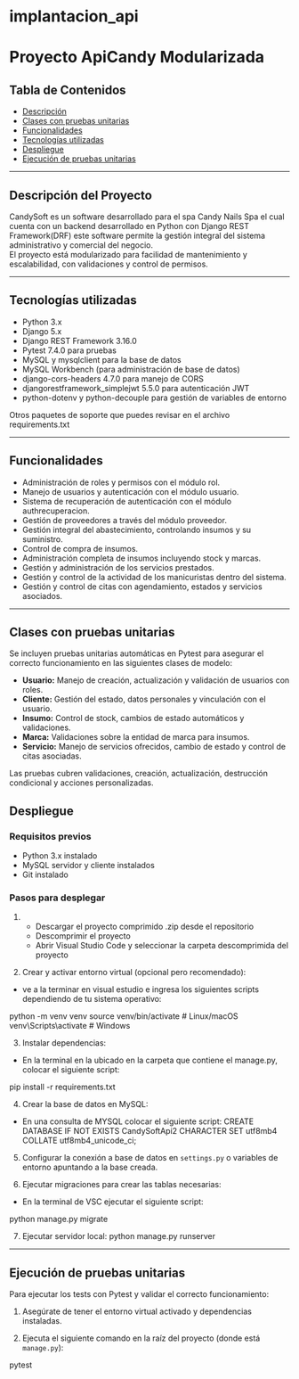 # implantacion_api

# Proyecto ApiCandy Modularizada

## Tabla de Contenidos
- [Descripción](#descripción)
- [Clases con pruebas unitarias](#clases-con-pruebas-unitarias)
- [Funcionalidades](#funcionalidades)
- [Tecnologías utilizadas](#tecnologías-utilizadas)
- [Despliegue](#despliegue)
- [Ejecución de pruebas unitarias](#ejecución-de-pruebas-unitarias)


---

## Descripción del Proyecto

CandySoft es un software desarrollado para el spa Candy Nails Spa el cual cuenta con un backend desarrollado en Python con Django REST Framework(DRF) este software permite la gestión integral del sistema administrativo y comercial del negocio.  
El proyecto está modularizado para facilidad de mantenimiento y escalabilidad, con validaciones y control de permisos.

---

## Tecnologías utilizadas

- Python 3.x
- Django 5.x
- Django REST Framework 3.16.0
- Pytest 7.4.0 para pruebas
- MySQL y mysqlclient para la base de datos
- MySQL Workbench (para administración de base de datos)
- django-cors-headers 4.7.0 para manejo de CORS 
- djangorestframework_simplejwt 5.5.0 para autenticación JWT
- python-dotenv y python-decouple para gestión de variables de entorno

Otros paquetes de soporte que puedes revisar en el archivo requirements.txt

---

## Funcionalidades

- Administración de roles y permisos con el módulo rol.
- Manejo de usuarios y autenticación con el módulo usuario.
- Sistema de recuperación de autenticación con el módulo authrecuperacion.
- Gestión de proveedores a través del módulo proveedor.
- Gestión integral del abastecimiento, controlando insumos y su suministro.
- Control de compra de insumos.
- Administración completa de insumos incluyendo stock y marcas.
- Gestión y administración de los servicios prestados.
- Gestión y control de la actividad de los manicuristas dentro del sistema.
- Gestión y control de citas con agendamiento, estados y servicios asociados.

---

## Clases con pruebas unitarias

Se incluyen pruebas unitarias automáticas en Pytest para asegurar el correcto funcionamiento en las siguientes clases de modelo:

- **Usuario:** Manejo de creación, actualización y validación de usuarios con roles.
- **Cliente:** Gestión del estado, datos personales y vinculación con el usuario.
- **Insumo:** Control de stock, cambios de estado automáticos y validaciones.
- **Marca:** Validaciones sobre la entidad de marca para insumos.
- **Servicio:** Manejo de servicios ofrecidos, cambio de estado y control de citas asociadas.

Las pruebas cubren validaciones, creación, actualización, destrucción condicional y acciones personalizadas.

## Despliegue

### Requisitos previos

- Python 3.x instalado
- MySQL servidor y cliente instalados
- Git instalado

### Pasos para desplegar

1. - Descargar el proyecto comprimido .zip desde el repositorio
   - Descomprimir el proyecto
   - Abrir Visual Studio Code y seleccionar la carpeta descomprimida del proyecto


2. Crear y activar entorno virtual (opcional pero recomendado):
- ve a la terminar en visual estudio e ingresa los siguientes scripts dependiendo de tu sistema operativo: 

python -m venv venv
source venv/bin/activate # Linux/macOS
venv\Scripts\activate # Windows


3. Instalar dependencias:
- En la terminal en la ubicado en la carpeta que contiene el manage.py, colocar el siguiente script: 

pip install -r requirements.txt

4. Crear la base de datos en MySQL:
- En una consulta de MYSQL colocar el siguiente script:
CREATE DATABASE IF NOT EXISTS CandySoftApi2 CHARACTER SET utf8mb4 COLLATE utf8mb4_unicode_ci;

5. Configurar la conexión a base de datos en `settings.py` o variables de entorno apuntando a la base creada.

6. Ejecutar migraciones para crear las tablas necesarias:
- En la terminal de VSC ejecutar el siguiente script:

python manage.py migrate

7. Ejecutar servidor local:
python manage.py runserver


---

## Ejecución de pruebas unitarias

Para ejecutar los tests con Pytest y validar el correcto funcionamiento:

1. Asegúrate de tener el entorno virtual activado y dependencias instaladas.

2. Ejecuta el siguiente comando en la raíz del proyecto (donde está `manage.py`):

pytest